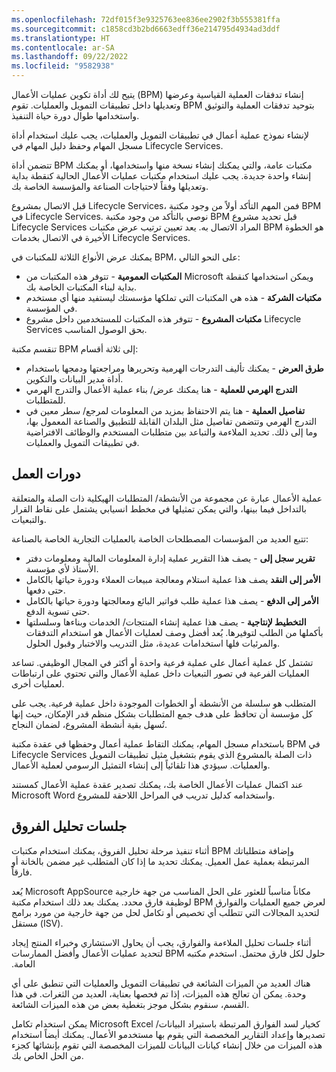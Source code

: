 ```yaml
---
ms.openlocfilehash: 72df015f3e9325763ee836ee2902f3b555381ffa
ms.sourcegitcommit: c1858cd3b2bd6663edff36e214795d4934ad3ddf
ms.translationtype: HT
ms.contentlocale: ar-SA
ms.lasthandoff: 09/22/2022
ms.locfileid: "9582938"
---
```

يتيح لك أداة تكوين عمليات الأعمال (BPM) إنشاء تدفقات العملية القياسية وعرضها وتعديلها داخل تطبيقات التمويل والعمليات. تقوم BPM بتوحيد تدفقات العملية والتوثيق واستخدامها طوال دورة حياة التنفيذ.

لإنشاء نموذج عملية أعمال في تطبيقات التمويل والعمليات، يجب عليك استخدام أداة مسجل المهام وحفظ دليل المهام في Lifecycle Services.

تتضمن أداة BPM مكتبات عامة، والتي يمكنك إنشاء نسخة منها واستخدامها، أو يمكنك إنشاء واحدة جديدة. يجب عليك استخدام مكتبات عمليات الأعمال الحالية كنقطة بداية وتعديلها وفقاً لاحتياجات الصناعة والمؤسسة الخاصة بك.

قبل الاتصال بمشروع Lifecycle Services، فمن المهم التأكد أولاً من وجود مكتبة BPM في Lifecycle Services. نوصي بالتأكد من وجود مكتبة BPM قبل تحديد مشروع Lifecycle Services المراد الاتصال به. يعد تعيين ترتيب عرض مكتبات BPM هو الخطوة الأخيرة في الاتصال بخدمات Lifecycle Services. 

يمكنك عرض الأنواع الثلاثة للمكتبات في BPM، على النحو التالي:

- **المكتبات العمومية** - تتوفر هذه المكتبات من Microsoft ويمكن استخدامها كنقطة بداية لبناء المكتبات الخاصة بك.
- **مكتبات الشركة** - هذه هي المكتبات التي تملكها مؤسستك ليستفيد منها أي مستخدم في المؤسسة.
- **مكتبات المشروع** - تتوفر هذه المكتبات للمستخدمين داخل مشروع Lifecycle Services بحق الوصول المناسب.

تنقسم مكتبة BPM إلى ثلاثة أقسام:

- **طرق العرض** - يمكنك تأليف التدرجات الهرمية وتحريرها ومراجعتها ودمجها باستخدام أداة مدير البيانات والتكوين.
- **التدرج الهرمي للعملية** - هنا يمكنك عرض/ بناء عملية الأعمال والتدرج الهرمي للمتطلبات.
- **تفاصيل العملية** - هنا يتم الاحتفاظ بمزيد من المعلومات لمرجع/ سطر معين في التدرج الهرمي وتتضمن تفاصيل مثل البلدان القابلة للتطبيق والصناعة المعمول بها، وما إلى ذلك. تحديد الملاءمة والتباعد بين متطلبات المستخدم والوظائف الافتراضية في تطبيقات التمويل والعمليات.

## <a name="business-processes"></a>دورات العمل
عملية الأعمال عبارة عن مجموعة من الأنشطة/ المتطلبات الهيكلية ذات الصلة والمتعلقة بالتداخل فيما بينها، والتي يمكن تمثيلها في مخطط انسيابي يشتمل على نقاط القرار والتبعيات.

تتبع العديد من المؤسسات المصطلحات الخاصة بالعمليات التجارية الخاصة بالصناعة:

- **تقرير سجل إلى** - يصف هذا التقرير عملية إدارة المعلومات المالية ومعلومات دفتر الأستاذ لأي مؤسسة.
- **الأمر إلى النقد** يصف هذا عملية استلام ومعالجة مبيعات العملاء ودورة حياتها بالكامل حتى دفعها.
- **الأمر إلى الدفع** - يصف هذا عملية طلب فواتير البائع ومعالجتها ودورة حياتها بالكامل حتى تسوية الدفع.
- **التخطيط لإنتاجية** - يصف هذا عملية إنشاء المنتجات/ الخدمات وبناءها وسلسلتها بأكملها من الطلب لتوفيرها. يُعد أفضل وصف لعمليات الأعمال هو استخدام التدفقات والمرئيات فلها استخدامات عديدة، مثل التدريب والاختبار وقبول الحلول. 

تشتمل كل عملية أعمال على عملية فرعية واحدة أو أكثر في المجال الوظيفي. تساعد العمليات الفرعية في تصور التبعيات داخل عملية الأعمال والتي تحتوي على ارتباطات لعمليات أخرى. 

المتطلب هو سلسلة من الأنشطة أو الخطوات الموجودة داخل عملية فرعية. يجب على كل مؤسسة أن تحافظ على هدف جمع المتطلبات بشكل منظم قدر الإمكان، حيث إنها تُسهل بقية أنشطة المشروع، لضمان النجاح. 

باستخدام مسجل المهام، يمكنك التقاط عملية أعمال وحفظها في عقدة مكتبة BPM في Lifecycle Services ذات الصلة بالمشروع الذي يقوم بتشغيل مثيل تطبيقات التمويل والعمليات. سيؤدي هذا تلقائياً إلى إنشاء التمثيل الرسومي لعملية الأعمال.

عند اكتمال عمليات الأعمال الخاصة بك، يمكنك تصدير عقدة عملية الأعمال كمستند Microsoft Word واستخدامه كدليل تدريب في المراحل اللاحقة للمشروع.

## <a name="gap-analysis-sessions"></a>جلسات تحليل الفروق
أثناء تنفيذ مرحلة تحليل الفروق، يمكنك استخدام مكتبات BPM وإضافة متطلباتك المرتبطة بعملية عمل العميل. يمكنك تحديد ما إذا كان المتطلب غير مضمن بالخانة أو فارقاً.

يُعد Microsoft AppSource مكاناً مناسباً للعثور على الحل المناسب من جهة خارجية لوظيفة فارق محدد. يمكنك بعد ذلك استخدام مكتبة BPM لعرض جميع العمليات والفوارق لتحديد المجالات التي تتطلب أي تخصيص أو تكامل لحل من جهة خارجية من مورد برامج مستقل (ISV).

أثناء جلسات ‏‫تحليل الملاءمة والفوارق، يجب أن يحاول الاستشاري وخبراء المنتج إيجاد حلول لكل فارق محتمل. استخدم مكتبه BPM لتحديد عمليات الأعمال وأفضل الممارسات العامة. 

هناك العديد من الميزات الشائعة في تطبيقات التمويل والعمليات التي تنطبق على أي وحدة. يمكن أن تعالج هذه الميزات، إذا تم فحصها بعناية، العديد من الثغرات. في هذا القسم، سنقوم بشكل موجز بتغطية بعض من هذه الميزات الشائعة.

يمكن استخدام تكامل Microsoft Excel كخيار لسد الفوارق المرتبطة باستيراد البيانات/تصديرها وإعداد التقارير المخصصة التي يقوم بها مستخدمو الأعمال. يمكنك أيضاً استخدام هذه الميزات من خلال إنشاء كيانات البيانات للميزات المخصصة التي تقوم بإنشائها كجزء من الحل الخاص بك. 

